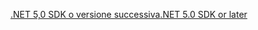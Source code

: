 [<span data-ttu-id="4dffd-101">.NET 5,0 SDK o versione successiva</span><span class="sxs-lookup"><span data-stu-id="4dffd-101">.NET 5.0 SDK or later</span></span>](https://dotnet.microsoft.com/download/dotnet/5.0)
